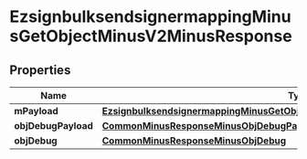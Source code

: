 
# EzsignbulksendsignermappingMinusGetObjectMinusV2MinusResponse

## Properties
Name | Type | Description | Notes
------------ | ------------- | ------------- | -------------
**mPayload** | [**EzsignbulksendsignermappingMinusGetObjectMinusV2MinusResponseMinusMPayload**](EzsignbulksendsignermappingMinusGetObjectMinusV2MinusResponseMinusMPayload.md) |  | 
**objDebugPayload** | [**CommonMinusResponseMinusObjDebugPayload**](CommonMinusResponseMinusObjDebugPayload.md) |  |  [optional]
**objDebug** | [**CommonMinusResponseMinusObjDebug**](CommonMinusResponseMinusObjDebug.md) |  |  [optional]



